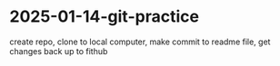 # 2025-01-14-git-practice
create repo, clone to local computer, make commit to readme file, get changes back up to fithub
